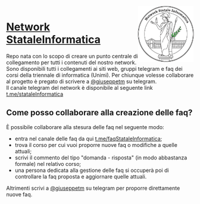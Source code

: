 <img src="site/logo.png" width="150" height="150" align="right" />

# [Network StataleInformatica](https://github.com/NetworkStataleInformatica)
Repo nata con lo scopo di creare un punto centrale di collegamento per tutti i contenuti del nostro network.
Sono disponibili tutti i collegamenti ai siti web, gruppi telegram e faq dei corsi della triennale di informatica (Unimi). 
Per chiunque volesse collaborare al progetto è pregato di scrivere a [@giuseppetm](https://t.me/giuseppetm) su telegram.<br/>
Il canale telegram del network è disponibile al seguente link [t.me/stataleInformatica](https://t.me/stataleinformatica)

## Come posso collaborare alla creazione delle faq?
È possibile collaborare alla stesura delle faq nel seguente modo:
- entra nel canale delle faq da qui [t.me/faqStataleInformatica](https://t.me/faqStataleInformatica);
- trova il corso per cui vuoi proporre nuove faq o modifiche a quelle attuali;
- scrivi il commento del tipo "domanda - risposta" (in modo abbastanza formale) nel relativo corso;
- una persona dedicata alla gestione delle faq si occuperà poi di controllare la faq proposta e aggiornare quelle attuali.

Altrimenti scrivi a [@giuseppetm](https://t.me/giuseppetm) su telegram per proporre direttamente nuove faq.
